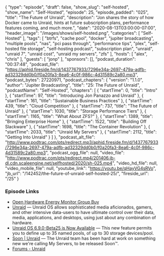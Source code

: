 {
  "type": "episode",
  "draft": false,
  "show_slug": "self-hosted",
  "show_name": "Self-Hosted",
  "episode": 25,
  "episode_padded": "025",
  "title": "The Future of Unraid",
  "description": "Jon shares the story of how Docker came to Unraid, hints at future subscription plans, performance features coming, and much more.",
  "date": "2020-08-13T03:00:00-07:00",
  "header_image": "/images/shows/self-hosted.png",
  "categories": [
    "Self-Hosted"
  ],
  "tags": [
    "btrfs",
    "cache pool",
    "docker",
    "jupiter broadcasting",
    "multiple pools",
    "nas",
    "pci pass through",
    "performance tips",
    "plex",
    "self-hosted file storage",
    "self-hosting podcast",
    "subscription plan",
    "unraid",
    "unraid 7",
    "unraid cost",
    "unraid my servers",
    "zfs"
  ],
  "hosts": [
    "alex",
    "chris"
  ],
  "guests": [
    "jonp"
  ],
  "sponsors": [],
  "podcast_duration": "00:37:48",
  "podcast_file": "https://aphid.fireside.fm/d/1437767933/7296e34a-2697-479a-adfb-ad32329dd0b0/f0a20fa3-8ea6-4c0f-986c-4d31589c2a80.mp3",
  "podcast_bytes": 27220971,
  "podcast_chapters": {
    "version": "1.1.0",
    "author": "Jupiter Broadcasting",
    "title": "25: The Future of Unraid",
    "podcastName": "Self-Hosted",
    "chapters": [
      {
        "startTime": 0,
        "title": "Intro"
      },
      {
        "startTime": 97,
        "title": "Introducing Jon Panazzo and Unraid"
      },
      {
        "startTime": 161,
        "title": "Sustainable Business Practices"
      },
      {
        "startTime": 439,
        "title": "Cloud Competition"
      },
      {
        "startTime": 737,
        "title": "The Future of Unraid"
      },
      {
        "startTime": 1030,
        "title": "Storage Performance Tiers"
      },
      {
        "startTime": 1165,
        "title": "What About ZFS?"
      },
      {
        "startTime": 1389,
        "title": "Bringing Enterprise Home"
      },
      {
        "startTime": 1522,
        "title": "Building Off Slackware"
      },
      {
        "startTime": 1698,
        "title": "The Container Revolution"
      },
      {
        "startTime": 2033,
        "title": "Unraid My Servers"
      },
      {
        "startTime": 2112,
        "title": "Getting Into Unraid"
      }
    ]
  },
  "podcast_alt_file": "http://www.podtrac.com/pts/redirect.mp3/aphid.fireside.fm/d/1437767933/7296e34a-2697-479a-adfb-ad32329dd0b0/f0a20fa3-8ea6-4c0f-986c-4d31589c2a80.mp3",
  "podcast_ogg_file": null,
  "video_file": "http://www.podtrac.com/pts/redirect.mp4/201406.jb-dl.cdn.scaleengine.net/selfhosted/2020/sh-025.mp4",
  "video_hd_file": null,
  "video_mobile_file": null,
  "youtube_link": "https://youtu.be/qHayVG4sRVo",
  "jb_url": "/142452/the-future-of-unraid-self-hosted-25/",
  "fireside_url": "/25"
}


### Episode Links

  * [Open Hardware Energy Monitor Group Buy](https://forms.gle/gxw1JYVJrKsDKFvL9 "Open Hardware Energy Monitor Group Buy")
  * [Unraid](https://unraid.net/ "Unraid") — Unraid OS allows sophisticated media aficionados, gamers, and other intensive data-users to have ultimate control over their data, media, applications, and desktops, using just about any combination of hardware.
  * [Unraid OS 6.9.0-Beta25 is Now Available](https://unraid.net/blog/unraid-6-9-beta25 "Unraid OS 6.9.0-Beta25 is Now Available") — This new feature permits you to define up to 35 named pools, of up to 30 storage devices/pool.
  * [Soon | Unraid](https://soon.unraid.net/ "Soon | Unraid") — The Unraid team has been hard at work on something new we're calling My Servers, to be released Soon™️.
  * [Forums - Unraid](https://forums.unraid.net/ "Forums - Unraid")


